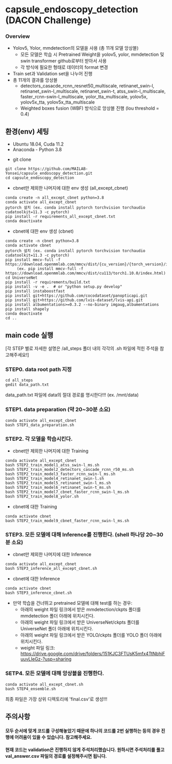 # capsule_endoscopy_detection (DACON Challenge)
### Overview
* Yolov5, Yolor, mmdetection의 모델을 사용 (총 11개 모델 앙상블)
  * 모든 모델은 학습 시 Pretrained Weight을 yolov5, yolor, mmdetection 및 swin transformer github로부터 받아서 사용
  * 각 방식에 필요한 형태로 데이터의 format 변경
* Train set과 Validation set을 나누어 진행
* 총 11개의 결과를 앙상블 
  * detectors_casacde_rcnn_resnet50_multiscale, retinanet_swin-l, retinanet_swin-l_multiscale, retinanet_swin-t, atss_swin-l_multiscale, faster_rcnn-swin-l_multiscale, yolor_tta_multiscale, yolov5x, yolov5x_tta, yolov5x_tta_multiscale
  * Weighted boxes fusion (WBF) 방식으로 앙상블 진행 (Iou threshold = 0.4)
## 환경(env) 세팅
* Ubuntu 18.04, Cuda 11.2
* Anaconda - Python 3.8

+ git clone
```
git clone https://github.com/MAILAB-Yonsei/capsule_endoscopy_detection.git
cd capsule_endoscopy_detection
```
+ cbnet만 제외한 나머지에 대한 env 생성 (all_except_cbnet)
```
conda create -n all_except_cbnet python=3.8
conda activate all_except_cbnet
pytorch 설치 (ex. conda install pytorch torchvision torchaudio cudatoolkit=11.3 -c pytorch)
pip install -r requirements_all_except_cbnet.txt
conda deactivate
```
+ cbnet에 대한 env 생성 (cbnet)
```
conda create -n cbnet python=3.8
conda activate cbnet
pytorch 설치 (ex. conda install pytorch torchvision torchaudio cudatoolkit=11.3 -c pytorch)
pip install mmcv-full -f https://download.openmmlab.com/mmcv/dist/{cu_version}/{torch_version}/index.html
     (ex. pip install mmcv-full -f https://download.openmmlab.com/mmcv/dist/cu113/torch1.10.0/index.html)
cd UniverseNet
pip install -r requirements/build.txt
pip install -v -e .  # or "python setup.py develop"
pip install instaboostfast
pip install git+https://github.com/cocodataset/panopticapi.git
pip install git+https://github.com/lvis-dataset/lvis-api.git
pip install albumentations>=0.3.2 --no-binary imgaug,albumentations
pip install shapely
conda deactivate
cd ..
```
## main code 실행
[각 STEP 별로 자세한 설명은 /all_steps 폴더 내의 각각의 .sh 파일에 적힌 주석을 참고해주세요!]

### STEP0. data root path 지정
```
cd all_steps
gedit data_path.txt
```
data_path.txt 파일에 data의 절대 경로를 명시한다!!! (ex. /mnt/data)


### STEP1. data preparation (약 20~30분 소요)
```
conda activate all_except_cbnet
bash STEP1_data_preparation.sh
```
### STEP2. 각 모델을 학습시킨다.
+ cbnet만 제외한 나머지에 대한 Training
```
conda activate all_except_cbnet
bash STEP2_train_model1_atss_swin-l_ms.sh
bash STEP2_train_model2_detectors_cascade_rcnn_r50_ms.sh
bash STEP2_train_model3_faster_rcnn_swin-l_ms.sh
bash STEP2_train_model4_retinanet_swin-l.sh
bash STEP2_train_model5_retinanet_swin-l_ms.sh
bash STEP2_train_model6_retinanet_swin-t_ms.sh
bash STEP2_train_model7_cbnet_faster_rcnn_swin-l_ms.sh
bash STEP2_train_model8_yolor.sh
```
+ cbnet에 대한 Training
```
conda activate cbnet
bash STEP2_train_model9_cbnet_faster_rcnn_swin-l_ms.sh
```
### STEP3. 모든 모델에 대해 Inference를 진행한다. (shell 하나당 20~30분 소요)
+ cbnet만 제외한 나머지에 대한 Inference
```
conda activate all_except_cbnet
bash STEP3_inference_all_except_cbnet.sh
```
+ cbnet에 대한 Inference
```
conda activate cbnet
bash STEP3_inference_cbnet.sh
```
* 만약 학습을 건너뛰고 pretrained 모델에 대해 test를 하는 경우:
  * 아래의 weight 파일 링크에서 받은 mmdetection/ckpts 폴더를 mmdetection 폴더 아래에 위치시킨다.
  * 아래의 weight 파일 링크에서 받은 UniverseNet/ckpts 폴더를 UniverseNet 폴더 아래에 위치시킨다.
  * 아래의 weight 파일 링크에서 받은 YOLO/ckpts 폴더를 YOLO 폴더 아래에 위치시킨다.
  * weight 파일 링크: https://drive.google.com/drive/folders/151KJC3FTUsK5mfx4TtNbhiFuuvLIeGz-?usp=sharing
### SETP4. 모든 모델에 대해 앙상블을 진행한다.
```
conda activate all_except_cbnet.sh
bash STEP4_ensemble.sh
```
최종 파일은 가장 상위 디렉토리에 'final.csv'로 생성!!!

## 주의사항
#### 모두 순서에 맞게 코드를 구성해놓았기 때문에 하나의 코드를 2번 실행하는 등의 경우 진행에 어려움이 있을 수 있습니다. 참고해주세요.
#### 현재 코드는 validation은 진행하지 않게 주석처리했습니다. 원하시면 주석처리를 풀고 val_answer.csv 파일의 경로를 설정해주시면 됩니다.
